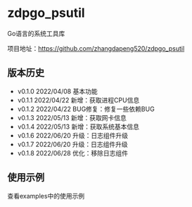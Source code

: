 # zdpgo_psutil

Go语言的系统工具库

项目地址：https://github.com/zhangdapeng520/zdpgo_psutil

## 版本历史

- v0.1.0 2022/04/08 基本功能
- v0.1.1 2022/04/22 新增：获取进程CPU信息
- v0.1.2 2022/04/22 BUG修复：修复一些依赖BUG
- v0.1.3 2022/05/13 新增：获取网卡信息
- v0.1.4 2022/05/13 新增：获取系统基本信息
- v0.1.6 2022/06/20 升级：日志组件升级
- v0.1.7 2022/06/20 升级：日志组件升级
- v0.1.8 2022/06/28 优化：移除日志组件

## 使用示例

查看examples中的使用示例